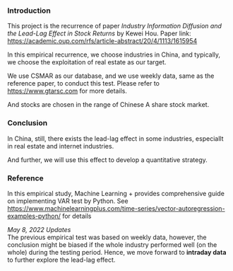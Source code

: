 ### Introduction
This project is the recurrence of paper *Industry Information Diffusion and the Lead-Lag Effect in Stock Returns* by Kewei Hou. Paper link: https://academic.oup.com/rfs/article-abstract/20/4/1113/1615954

In this empirical recurrence, we choose industries in China, and typically, we choose the exploitation of real estate as our target.

We use CSMAR as our database, and we use weekly data, same as the reference paper, to conduct this test. Please refer to https://www.gtarsc.com for more details.

And stocks are chosen in the range of Chinese A share stock market.

### Conclusion
In China, still, there exists the lead-lag effect in some industries, especiallt in real estate and internet industries.

And further, we will use this effect to develop a quantitative strategy.

### Reference
In this empirical study, Machine Learning + provides comprehensive guide on implementing VAR test by Python. See https://www.machinelearningplus.com/time-series/vector-autoregression-examples-python/ for details

*May 8, 2022 Updates*     
The previous empirical test was based on weekly data, however, the conclusion might be biased if the whole industry performed well (on the whole) during the testing period. Hence, we move forward to **intraday data** to further explore the lead-lag effect.
